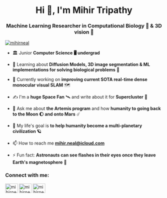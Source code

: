 <h1 align="center">Hi 👋, I'm Mihir Tripathy</h1>
<h3 align="center">Machine Learning Researcher in Computational Biology 🧬 & 3D vision 👀</h3>

<p align="left"> <a href="https://twitter.com/mihirneal" target="blank"><img src="https://img.shields.io/twitter/follow/mihirneal?logo=twitter&style=for-the-badge" alt="mihirneal" /></a> </p>

- 🏛 Junior **Computer Science 🖥 undergrad** 

- 📖 Learning about **Diffusion Models, 3D image segmentation & ML implementations for solving biological problems** 🧠

- 🔭 Currently working on **improving current SOTA real-time dense monocular visual SLAM** 🗺

- ✍️ I'm a **huge Space Fan** 🛰 and write about it for **Supercluster** 🚀

- 💬 Ask me about **the Artemis program** and how **humanity to going back to the Moon 🌔 and onto Mars** ☄️

- 🌱 My life's goal is **to help humanity become a multi-planetary civilization 🪐**

- 📫 How to reach me **mihir.neal@icloud.com**

- ⚡ Fun fact: **Astronauts can see flashes in their eyes once they leave Earth's magnetosphere** 🌌

<h3 align="left">Connect with me:</h3>
<p align="left">
<a href="https://twitter.com/mihirneal" target="blank"><img align="center" src="https://raw.githubusercontent.com/rahuldkjain/github-profile-readme-generator/master/src/images/icons/Social/twitter.svg" alt="mihirneal" height="30" width="40" /></a>
<a href="https://kaggle.com/mihirneal" target="blank"><img align="center" src="https://raw.githubusercontent.com/rahuldkjain/github-profile-readme-generator/master/src/images/icons/Social/kaggle.svg" alt="mihirneal" height="30" width="40" /></a>
<a href="https://instagram.com/mihirneal" target="blank"><img align="center" src="https://raw.githubusercontent.com/rahuldkjain/github-profile-readme-generator/master/src/images/icons/Social/instagram.svg" alt="mihirneal" height="30" width="40" /></a>
</p>
